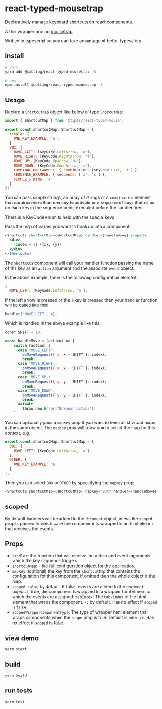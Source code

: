 # react-typed-mousetrap

Declaratively manage keyboard shortcuts on react components.

A thin wrapper around [mousetrap](https://github.com/ccampbell/mousetrap).

Written in typescript so you can take advantage of better typesafety

## install

```sh
# yarn
yarn add @cutting/react-typed-mousetrap -S

# npm
npm install @cutting/react-typed-mousetrap -S
```

## Usage

Declare a `ShortcutMap` object like below of type `ShorcutMap`:

```js
import { ShortcutMap } from '@types/react-typed-mouse';

export const shortcutMap: ShortcutMap = {
  simple: {
    ONE_KEY_EXAMPLE: 'a',
  }
  BOX: {
    MOVE_LEFT: [KeyCode.LeftArrow, 'a'],
    MOVE_RIGHT: [KeyCode.RightArrow, 'd'],
    MOVE_UP: [KeyCode.UpArrow, 'w'],
    MOVE_DOWN: [KeyCode.DownArrow, 's'],
    COMBINATION_EXAMPLE: { combination: [KeyCode.Ctrl, 'f'] },
    SEQUENCE_EXAMPLE: { sequence: ['x', 'c'] },
    SIMPLE_STRING: 'a'
  }
};
```

You can pass simple strings, an array of strings or a `combination` element that requires more than one key to activate or a `sequence` of keys that relies on each key in the sequence being executed before the handler fires.

There is a [KeyCode enum](https://github.com/dagda1/cuttingedge/blob/master/packages/react-typed-mousetrap/src/types/keycodes.ts) to help with the special keys.

Pass the map of values you want to hook up into a component:

```jsx
<Shortcuts shortcutMap={shortcutMap} handler={handleMove} scoped>
  <div>
    {index + 1} ({x}, {y})
  </div>
</Shortcuts>
```

The `Shortcuts` component will call your handler function passing the name of the key as an `action` argument and the associate `event` object.

In the above example, there is the following configuration element:

```js
{
  MOVE_LEFT: [KeyCode.LeftArrow, 'a'],
```

If the left arrow is pressed or the `a` key is pressed then your handler function will be called like this:

```js
handler('MOVE_LEFT', e);
```

Which is handled in the above example like this:

```js
const SHIFT = 10;

const handleMove = (action) => {
    switch (action) {
      case 'MOVE_LEFT':
        onMoveRequest({ x: x - SHIFT }, index);
        break;
      case 'MOVE_RIGHT':
        onMoveRequest({ x: x + SHIFT }, index);
        break;
      case 'MOVE_UP':
        onMoveRequest({ y: y - SHIFT }, index);
        break;
      case 'MOVE_DOWN':
        onMoveRequest({ y: y + SHIFT }, index);
        break;
      default:
        throw new Error('Unknown action');
    }
```

You can optionally pass a `mapKey` prop if you want to keep all shortcut maps in the same object. The `mapKey` prop will allow you to select the map for this context, e.g.

```js
export const shortcutMap: ShortcutMap = {
  BOX: {
    MOVE_LEFT: [KeyCode.LeftArrow, 'a']
  },
  OTHER: {
    ONE_KEY_EXAMPLE: 'a'
  }
};
```

Then you can select `BOX` or `OTHER` by spcecifying the `mapKey` prop:

```js
<Shortcuts shortcutMap={shortcutMap} napKey="BOX" handler={handleMove} scoped>
```

## scoped

By default handlers will be added to the `document` object unless the `scoped` prop is passed in which case the component is wrapped in an html elemnt that receives the events.

## Props

- `handler`: the function that will receive the action and event arguments which the key sequence triggers.
- `shortcutMap`: - the full configuration object for the application.
- `mapKey`: (optional) the key from the `shortcutMap` that contains the configuration for this component, if omitted then the whole object is the map.
- `scoped`: `false` by default. If false, events are added to the `document` object. If true, the component is wrapped in a wrapper html elment to which the events are assigned.
  `tabIndex`: The `tab-index` of the html element that wraps the component. `-1` by default. Has no effect if `scoped` is false.
- `ScopedWrapperComponentType`: The type of wrapper html element that wraps components when the `scope` prop is true. Default is `<div />`. Has no effect if `scoped` is false.

## view demo

```sh
yarn start
```

## build

```sh
yarn build
```

## run tests

```sh
yarn test
```
